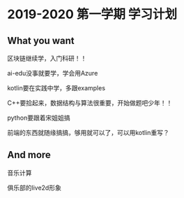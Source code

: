 # 2019-2020 第一学期 学习计划

## What you want

区块链继续学，入门科研！！

ai-edu没事就要学，学会用Azure

kotlin要在实践中学，多跟examples

C++要拾起来，数据结构与算法很重要，开始做题吧少年！！

python要跟着宋姐姐搞

前端的东西就随缘搞搞，够用就可以了，可以用kotlin重写？

## And more

音乐计算

俱乐部的live2d形象
